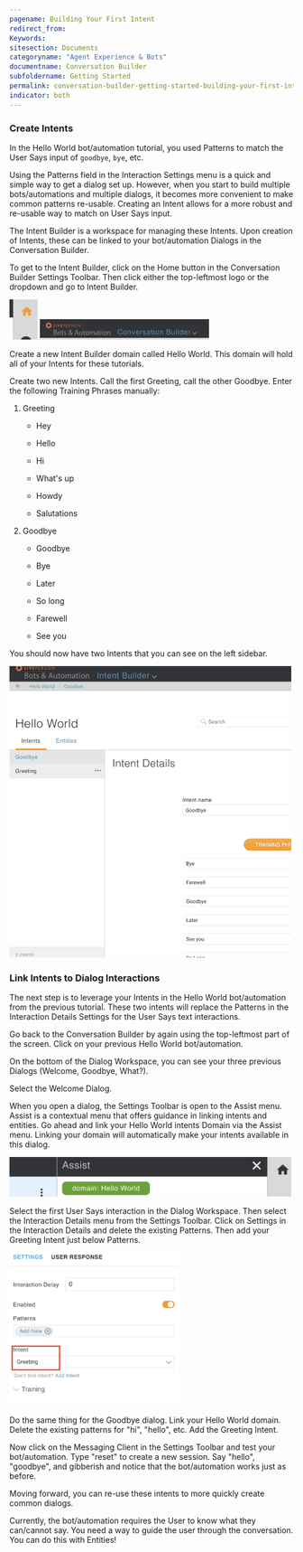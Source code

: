```yaml
---
pagename: Building Your First Intent
redirect_from:
Keywords:
sitesection: Documents
categoryname: "Agent Experience & Bots"
documentname: Conversation Builder
subfoldername: Getting Started
permalink: conversation-builder-getting-started-building-your-first-intent
indicator: both
---
```


### Create Intents

In the Hello World bot/automation tutorial, you used Patterns to match the User Says input of `goodbye`, `bye`, etc.

Using the Patterns field in the Interaction Settings menu is a quick and simple way to get a dialog set up. However, when you start to build multiple bots/automations and multiple dialogs, it becomes more convenient to make common patterns re-usable. Creating an Intent allows for a more robust and re-usable way to match on User Says input.

The Intent Builder is a workspace for managing these Intents. Upon creation of Intents, these can be linked to your bot/automation Dialogs in the Conversation Builder.

To get to the Intent Builder, click on the Home button in the Conversation Builder Settings Toolbar. Then click either the top-leftmost logo or the dropdown and go to Intent Builder.

<img src="img/ConvoBuilder/homeIcon.png" style="width:50px">

<img src="img/ConvoBuilder/getHome.png" style="width:300px">

Create a new Intent Builder domain called Hello World. This domain will hold all of your Intents for these tutorials.

Create two new Intents. Call the first Greeting, call the other Goodbye. Enter the following Training Phrases manually:

1. Greeting

    * Hey

    * Hello

    * Hi

    * What's up

    * Howdy

    * Salutations

2. Goodbye

    * Goodbye

    * Bye

    * Later

    * So long

    * Farewell

    * See you

You should now have two Intents that you can see on the left sidebar.

<img src="img/ConvoBuilder/twoIntents.png" style="width:500px">

### Link Intents to Dialog Interactions

The next step is to leverage your Intents in the Hello World bot/automation from the previous tutorial. These two intents will replace the Patterns in the Interaction Details Settings for the User Says text interactions.

Go back to the Conversation Builder by again using the top-leftmost part of the screen. Click on your previous Hello World bot/automation.

On the bottom of the Dialog Workspace, you can see your three previous Dialogs (Welcome, Goodbye, What?).

Select the Welcome Dialog.

When you open a dialog, the Settings Toolbar is open to the Assist menu. Assist is a contextual menu that offers guidance in linking intents and entities. Go ahead and link your Hello World intents Domain via the Assist menu. Linking your domain will automatically make your intents available in this dialog.

<img src="img/ConvoBuilder/domainLinked.png" style="width:500px">

Select the first User Says interaction in the Dialog Workspace. Then select the Interaction Details menu from the Settings Toolbar. Click on Settings in the Interaction Details and delete the existing Patterns. Then add your Greeting Intent just below Patterns.

<img src="img/ConvoBuilder/intentAdded.png" style="width:300px">

Do the same thing for the Goodbye dialog. Link your Hello World domain. Delete the existing patterns for "hi", "hello", etc. Add the Greeting Intent.

Now click on the Messaging Client in the Settings Toolbar and test your bot/automation. Type "reset" to create a new session. Say "hello", "goodbye", and gibberish and notice that the bot/automation works just as before.

Moving forward, you can re-use these intents to more quickly create common dialogs.

Currently, the bot/automation requires the User to know what they can/cannot say. You need a way to guide the user through the conversation. You can do this with Entities!
